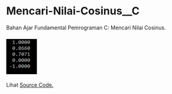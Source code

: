 # Mencari-Nilai-Cosinus__C
Bahan Ajar Fundamental Pemrograman C: Mencari Nilai Cosinus.<br><br>
<img src="https://github.com/RizkyKhapidsyah/Mencari-Nilai-Cosinus__C/blob/master/Results/001.PNG"><br><br>
Lihat <a href="https://github.com/RizkyKhapidsyah/Mencari-Nilai-Cosinus__C/blob/master/Source.c">Source Code.</a>
